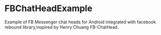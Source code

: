 # FBChatHeadExample
Example of FB Messenger chat heads for Android integrated with facebook rebound library,inspired by Henry Chuang FB-ChatHead.
